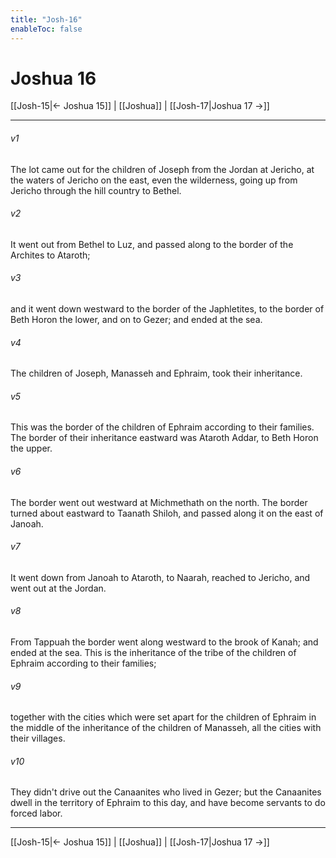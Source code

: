 ```yaml
---
title: "Josh-16"
enableToc: false
---
```

# Joshua 16

[[Josh-15|← Joshua 15]] | [[Joshua]] | [[Josh-17|Joshua 17 →]]
***



###### v1 
The lot came out for the children of Joseph from the Jordan at Jericho, at the waters of Jericho on the east, even the wilderness, going up from Jericho through the hill country to Bethel. 

###### v2 
It went out from Bethel to Luz, and passed along to the border of the Archites to Ataroth; 

###### v3 
and it went down westward to the border of the Japhletites, to the border of Beth Horon the lower, and on to Gezer; and ended at the sea. 

###### v4 
The children of Joseph, Manasseh and Ephraim, took their inheritance. 

###### v5 
This was the border of the children of Ephraim according to their families. The border of their inheritance eastward was Ataroth Addar, to Beth Horon the upper. 

###### v6 
The border went out westward at Michmethath on the north. The border turned about eastward to Taanath Shiloh, and passed along it on the east of Janoah. 

###### v7 
It went down from Janoah to Ataroth, to Naarah, reached to Jericho, and went out at the Jordan. 

###### v8 
From Tappuah the border went along westward to the brook of Kanah; and ended at the sea. This is the inheritance of the tribe of the children of Ephraim according to their families; 

###### v9 
together with the cities which were set apart for the children of Ephraim in the middle of the inheritance of the children of Manasseh, all the cities with their villages. 

###### v10 
They didn't drive out the Canaanites who lived in Gezer; but the Canaanites dwell in the territory of Ephraim to this day, and have become servants to do forced labor.

***
[[Josh-15|← Joshua 15]] | [[Joshua]] | [[Josh-17|Joshua 17 →]]
